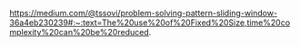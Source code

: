 https://medium.com/@tssovi/problem-solving-pattern-sliding-window-36a4eb230239#:~:text=The%20use%20of%20Fixed%20Size,time%20complexity%20can%20be%20reduced.